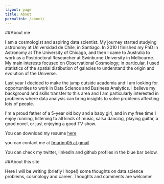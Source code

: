 ```yaml
---
layout: page
title: About
permalink: /about/
---
```


##About me

I am a cosmologist and aspiring data scientist. My journey started studying astronomy at Universidad de Chile, in Santiago. In 2010 I finished my PhD in Astronomy at The University of Chicago, and then I came to Australia to work as a Postdoctoral Researcher at Swinburne University in Melbourne. My main interests focused on Observational Cosmology; in particular, I used statistics of the spatial distibution of galaxies to understand the origin and evolution of the Universe. 

Last year I decided to make the jump outside academia and I am looking for opportunities to work in Data Science and Business Analytics. I believe my background and skills transfer to this area and I am particularly interested in problems where data analysis can bring insights to solve problems affecting lots of people. 

I'm a proud father of a 5-year old boy and a baby girl, and in my free time I enjoy running, listening to all kinds of music, salsa dancing, playing guitar, a good novel, or just enjoying a good TV show.
 
You can download my resume [here](../fmarin_resume.pdf)

you can contact me at [fmarinp05 at gmail](mailto:fmarinp05@gmail.com)

You can check my twitter, linkedIn and github profiles in the blue bar below.

##About this site

Here I will be writing (briefly I hope!) some thoughts on data science problems, cosmology and career. Thoughts and comments are welcome!




